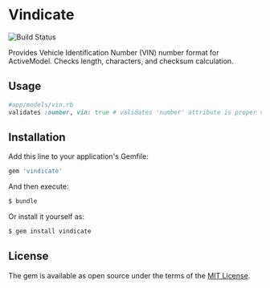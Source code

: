 # Vindicate
![Build Status](http://git.ajrintl.com/astevenson/vindicate/badges/master/build.svg)

Provides Vehicle Identification Number (VIN) number format for ActiveModel. Checks length, characters, and checksum calculation.

## Usage
```ruby
#app/models/vin.rb
validates :number, vin: true # validates 'number' attribute is proper vin format
```

## Installation
Add this line to your application's Gemfile:

```ruby
gem 'vindicate'
```

And then execute:
```bash
$ bundle
```

Or install it yourself as:
```bash
$ gem install vindicate
```

## License
The gem is available as open source under the terms of the [MIT License](https://opensource.org/licenses/MIT).
